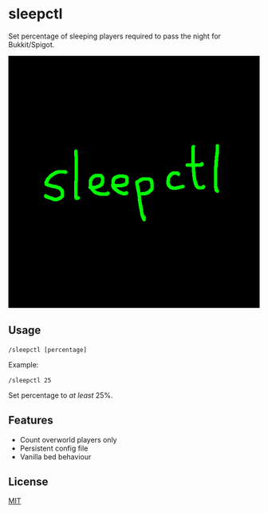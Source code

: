 # sleepctl

Set percentage of sleeping players required to pass the night for Bukkit/Spigot.

![](sleepctl.png)

## Usage

```
/sleepctl [percentage]
```

Example:

```
/sleepctl 25
```

Set percentage to _at least_ 25%.

## Features
- Count overworld players only
- Persistent config file
- Vanilla bed behaviour

## License

[MIT](LICENSE)
